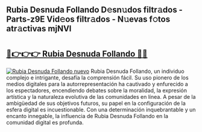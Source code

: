 ## Rubia Desnuda Follando D𝚎sn𝚞dos filtr𝚊dos - Parts-z9E Vid𝚎os filtr𝚊dos - N𝚞evas f𝚘tos atr𝚊ctivas mjNVl

# <h2><a href="http://mb665ty.tromn.icu/?c=Rubia+Desnuda+Follando">🔗👉👉👉 Rubia Desnuda Follando 🔗🔗</a></h2>

[![Rubia Desnuda Follando nuevo](https://i.imgur.com/pEAQMta.gif)](http://mb665ty.tromn.icu/?c=Rubia+Desnuda+Follando)
Rubia Desnuda Follando, un individuo complejo e intrigante, desafía la comprensión fácil. Su uso pionero de los medios digitales para la autorrepresentación ha cautivado y enfurecido a los espectadores, encendiendo debates sobre la moralidad, la expresión artística y la naturaleza evolutiva de las comunidades en línea. A pesar de la ambigüedad de sus objetivos futuros, su papel en la configuración de la esfera digital es incuestionable. Con una determinación inquebrantable y un encanto innegable, la influencia de Rubia Desnuda Follando en la comunidad digital es profunda.
